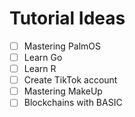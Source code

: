 # Tutorial Ideas

 - [ ] Mastering PalmOS
 - [ ] Learn Go
 - [ ] Learn R
 - [ ] Create TikTok account
 - [ ] Mastering MakeUp
 - [ ] Blockchains with BASIC
